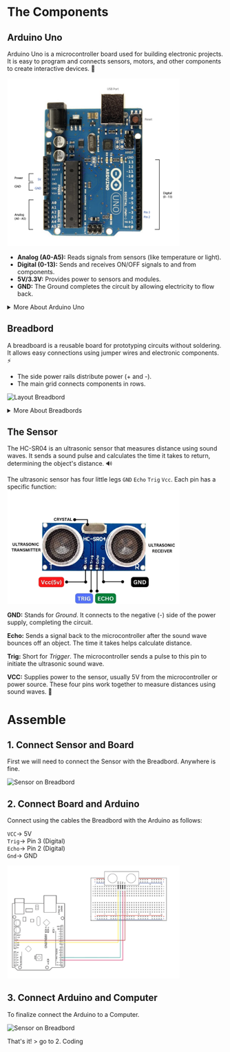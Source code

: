 # The Components

## Arduino Uno

Arduino Uno is a microcontroller board used for building electronic projects. It is easy to program and connects sensors, motors, and other components to create interactive devices. 🚀

<img src="./img/ArduinoUnoLayout.png" alt="Layout Breadbord" width="400">

- **Analog (A0-A5):** Reads signals from sensors (like temperature or light).
- **Digital (0-13):**  Sends and receives ON/OFF signals to and from components.
- **5V/3.3V:** Provides power to sensors and modules.
- **GND:** The Ground completes the circuit by allowing electricity to flow back.

<details>

<summary>More About Arduino Uno</summary>
The Arduino Uno is a microcontroller board used for building digital and analog projects. Here’s a quick overview of its key components:

**Digital Pins (0-13):**

Used for digital input/output (high/low signals). *For example: LED Pins that "blink".*


**Analog Pins (A0-A5):**

Used for analog input (sensing voltage levels). *For example: Sensors, motors, temperatur measurement input*

**Power Pins:**

**5V:** Supplies 5V power to your circuit.

**GND:** Ground pin for completing circuits.

**Vin:** Input voltage pin for external power sources.

**Reset Button:**

Resets the microcontroller when pressed.

**USB Port:**

Used for programming the board and powering it from a computer.

**Power LED & Status LED:**

Indicate the board’s power status and program execution.
</details>


## Breadbord

A breadboard is a reusable board for prototyping circuits without soldering. It allows easy connections using jumper wires and electronic components. ⚡

- The side power rails distribute power (+ and -).
- The main grid connects components in rows.

![Layout Breadbord](./img/breadbordLayout.png)


<details>

<summary>More About Breadbords</summary>

A breadboard is used for prototyping electronic circuits without soldering. Here's the essential layout:

**Power Rails:**

+ rail (red): For positive voltage.
- rail (blue/black): For ground.
Main Grid:

**Rows:**

Columns A-E and F-J are electrically connected in each row. Place components in these rows, but don’t mix A-E with F-J.

**Columns:**

The rows are connected internally in groups (e.g., A1-A5, B1-B5), allowing easy connections between components.

</details>

## The Sensor

The HC-SR04 is an ultrasonic sensor that measures distance using sound waves. It sends a sound pulse and calculates the time it takes to return, determining the object's distance. 🔊 

The ultrasonic sensor has four little legs `GND` `Echo` `Trig` `Vcc`. Each pin has a specific function:
<img src="./img/SensorLayout.png" alt="Layout Breadbord" width="400">



**GND:** Stands for *Ground*. It connects to the negative (-) side of the power supply, completing the circuit.

**Echo:** Sends a signal back to the microcontroller after the sound wave bounces off an object. The time it takes helps calculate distance.

**Trig:** Short for *Trigger*. The microcontroller sends a pulse to this pin to initiate the ultrasonic sound wave.

**VCC:** Supplies power to the sensor, usually 5V from the microcontroller or power source.
These four pins work together to measure distances using sound waves. 🎯


# Assemble

## 1. Connect Sensor and Board

First we will need to connect the Sensor with the Breadbord. Anywhere is fine.

<img src="./img/SensorBreadbord.jpg" alt="Sensor on Breadbord" width="400">

## 2. Connect Board and Arduino

Connect using the cables the Breadbord with the Arduino as follows: 

`VCC`-> 5V <br/>
`Trig`-> Pin 3 (Digital)<br/>
`Echo`-> Pin 2 (Digital)<br/>
`Gnd`-> GND<br/>

<img src="./img/ConnectSensorArduino.png" alt="Connection Plan" width="400">


## 3. Connect Arduino and Computer

To finalize connect the Arduino to a Computer.

<img src="./img/CON.png" alt="Sensor on Breadbord" width="400">

That's it! > go to 2. Coding
